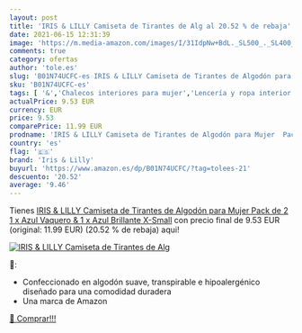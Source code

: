 ```yaml
---
layout: post
title: 'IRIS & LILLY Camiseta de Tirantes de Alg al 20.52 % de rebaja'
date: 2021-06-15 12:31:39
image: 'https://m.media-amazon.com/images/I/31IdpNw+BdL._SL500_._SL400_.jpg'
comments: true
category: ofertas
author: 'tole.es'
slug: 'B01N74UCFC-es IRIS & LILLY Camiseta de Tirantes de Algodón para Mujer...'
sku: 'B01N74UCFC-es'
tags: [ '&','Chalecos interiores para mujer','Lencería y ropa interior para mujer','Ropa','Ropa de dormir, lencería y ropa interior para mujer','Ropa para mujer','camiseta','iris','iris & lilly','lilly', ]
actualPrice: 9.53 EUR
currency: EUR
price: 9.53
comparePrice: 11.99 EUR
prodname: 'IRIS & LILLY Camiseta de Tirantes de Algodón para Mujer  Pack de 2  1 x Azul Vaquero & 1 x Azul Brillante  X-Small'
country: 'es'
flag: '🇪🇸'
brand: 'Iris & Lilly'
buyurl: 'https://www.amazon.es/dp/B01N74UCFC/?tag=tolees-21'
descuento: '20.52'
average: '9.46'
---
```


Tienes [IRIS & LILLY Camiseta de Tirantes de Algodón para Mujer  Pack de 2  1 x Azul Vaquero & 1 x Azul Brillante  X-Small](https://www.amazon.es/dp/B01N74UCFC/?tag=tolees-21) con precio final de  9.53 EUR (original: 11.99 EUR) (20.52 %  de rebaja) aqui!

[![IRIS & LILLY Camiseta de Tirantes de Alg](https://m.media-amazon.com/images/I/31IdpNw+BdL._SL500_._SL400_.jpg)](https://www.amazon.es/dp/B01N74UCFC/?tag=tolees-21)

🔎:

- Confeccionado en algodón suave, transpirable e hipoalergénico diseñado para una comodidad duradera
- Una marca de Amazon

[🛒 Comprar!!!](https://www.amazon.es/dp/B01N74UCFC/?tag=tolees-21)

